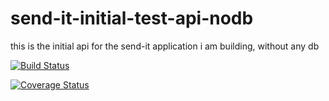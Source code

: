 # send-it-initial-test-api-nodb
this is the initial api for the send-it application i am building, without any db

[![Build Status](https://travis-ci.com/bobbylemm/send-it-initial-test-api-nodb.svg?branch=travis)](https://travis-ci.com/bobbylemm/send-it-initial-test-api-nodb)

[![Coverage Status](https://coveralls.io/repos/github/bobbylemm/send-it-initial-test-api-nodb/badge.svg)](https://coveralls.io/github/bobbylemm/send-it-initial-test-api-nodb)